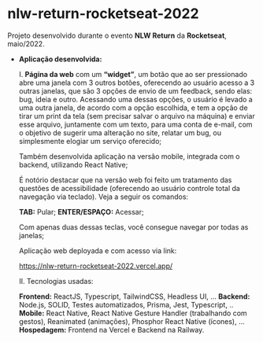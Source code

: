# nlw-return-rocketseat-2022

Projeto desenvolvido durante o evento <strong>NLW Return</strong> da <strong>Rocketseat</strong>, maio/2022.

- <strong>Aplicação desenvolvida:</strong> 

  I. <strong>Página da web</strong> com um <strong>“widget”</strong>, um botão que ao ser pressionado abre uma janela com 3 outros botões, oferecendo ao usuário acesso a 3 outras janelas, que são 3 opções de envio de um feedback, sendo elas: bug, ideia e outro. Acessando uma dessas opções, o usuário é levado a uma outra janela, de acordo com a opção escolhida, e tem a opção de tirar um print da tela (sem precisar salvar o arquivo na máquina) e enviar esse arquivo, juntamente com um texto, para uma conta de e-mail, com o objetivo de sugerir uma alteração no site, relatar um bug, ou simplesmente elogiar um serviço oferecido;
  
  Também desenvolvida aplicação na versão mobile, integrada com o backend, utilizando React Native;
  
  É notório destacar que na versão web foi feito um tratamento das questões de acessibilidade (oferecendo ao usuário controle total da navegação via teclado). Veja a seguir os comandos:
  
  <strong>TAB:</strong> Pular;
  <strong>ENTER/ESPAÇO:</strong> Acessar;
  
  Com apenas duas dessas teclas, você consegue navegar por todas as janelas;
  
  Aplicação web deployada e com acesso via link:
  
  https://nlw-return-rocketseat-2022.vercel.app/
  
  II. Tecnologias usadas: 
  
  <strong>Frontend:</strong> ReactJS, Typescript, TailwindCSS, Headless UI, …
  <strong>Backend:</strong> Node.js, SOLID, Testes automatizados, Prisma, Jest, Typescript, ..
  <strong>Mobile:</strong> React Native, React Native Gesture Handler (trabalhando com gestos), Reanimated (animações), Phosphor React Native (ícones), …
  <strong>Hospedagem:</strong> Frontend na Vercel e Backend na Railway.
